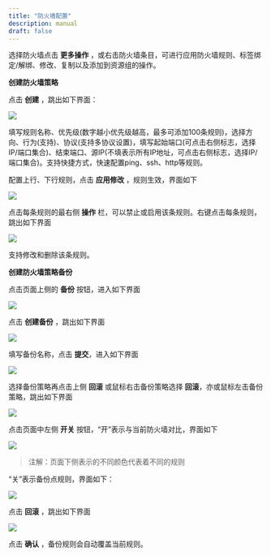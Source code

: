 ```yaml
---
title: "防火墙配置"
description: manual
draft: false
---
```


选择防火墙点击 **更多操作** ，或右击防火墙条目，可进行应用防火墙规则、标签绑定/解绑、修改、复制以及添加到资源组的操作。

**创建防火墙策略**

点击 **创建** ，跳出如下界面：

![](../../../_images/create_sg_4.png)

填写规则名称、优先级(数字越小优先级越高，最多可添加100条规则)，选择方向、行为(支持)、协议(支持多协议设置)，填写起始端口(可点击右侧标志，选择IP/端口集合)、结束端口、源IP(不填表示所有IP地址，可点击右侧标志，选择IP/端口集合)。支持快捷方式，快速配置ping、ssh、http等规则。

配置上行、下行规则，点击 **应用修改** ，规则生效，界面如下

![](../../../_images/create_sg_5.png)

点击每条规则的最右侧 **操作** 栏，可以禁止或启用该条规则。右键点击每条规则，跳出如下界面

![](../../../_images/create_sg_6.png)

支持修改和删除该条规则。

**创建防火墙策略备份**

点击页面上侧的 **备份** 按钮，进入如下界面

![](../../../_images/create_sg_7.png)

点击 **创建备份** ，跳出如下界面

![](../../../_images/create_sg_8.png)

填写备份名称，点击 **提交**，进入如下界面

![](../../../_images/create_sg_9.png)

选择备份策略再点击上侧 **回滚** 或鼠标右击备份策略选择 **回滚**，亦或鼠标左击备份策略，跳出如下界面

![](../../../_images/create_sg_10.png)

点击页面中左侧 **开关** 按钮，“开”表示与当前防火墙对比，界面如下

![](../../../_images/create_sg_11.png)

> 注解：页面下侧表示的不同颜色代表着不同的规则

“关”表示备份点规则，界面如下：

![](../../../_images/create_sg_12.png)

点击 **回滚** ，跳出如下界面

![](../../../_images/create_sg_13.png)

点击 **确认** ，备份规则会自动覆盖当前规则。

